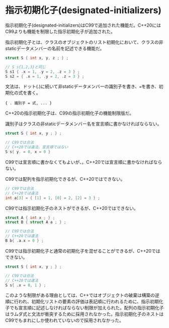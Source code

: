 # 指示初期化子(designated-initializers)

指示初期化子(designated-initializers)はC99で追加された機能だ。C++20にはC99よりも機能を制限した指示初期化子が追加された。

指示初期化子とは、クラスのオブジェクトのリスト初期化において、クラスの非staticデータメンバーの名前を記述できる機能だ。

~~~cpp
struct S { int x, y, z ; } ;

// S s{1,2,3}と同じ
S s1 { .x = 1, .y = 2, .z = 3 } ;
S s2 = { .x = 1, .y = 2, .z = 3 } ;
~~~

文法は、ドット(.)に続いて非staticデータメンバーの識別子を書き、`=`を書き、初期化の式を書く。

~~~
{ . 識別子 = 式, ... }
~~~

C++20の指示初期化子は、C99の指示初期化子の機能制限版だ。

識別子はクラスの非staticデータメンバー名を宣言順に書かなければならない。

~~~c++
struct S { int x, y ; } ;

// C99では合法
// C++20では違法、宣言順ではない
S s{ y. = 0, x = 0 }
~~~

C99では宣言順に書かなくてもよいが、。C++20では宣言順に書かなければならない。

C99では配列を指示初期化できるが、C++20ではできない。

~~~c++
// C99では合法
// C++20では違法
int a[3] = { [1] = 1, [0] = 2, [2] = 3 } ;
~~~

C99では指示初期化子のネストができるが、C++20ではできない。

~~~c++
struct A { int x ; } ;
struct B { struct A a ; } ;

// C99では合法
// C++20では違法
B b{ .a.x = 0 } ;
~~~

C99では指示初期化子と通常の初期化子を混ぜることができるが、C++20ではできない。

~~~c++
struct S { int x, y ; } ;

// C99では合法
// C++20では違法
S s{ .x = 0, 1 } ;
~~~

このような制限がある理由としては、C++ではオブジェクトの破棄は構築の逆順に行われ、初期化リストの要素の評価は表記順に行われるために、指示初期化子でも宣言順に記述しなければならない制限が加えられた。配列の指示初期化子はラムダ式と文法が衝突するために採用されなかった。指示初期化子のネストはC99でもまれにしか使われていないので採用されなかった。
